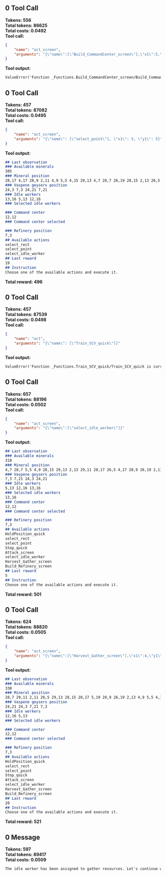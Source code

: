 ## 0 Tool Call
**Tokens: 556**  
**Total tokens: 86625**  
**Total costs: 0.0492**  
**Tool call:**  
```json
{
    "name": "act_screen",
    "arguments": "{\"name\":[\"Build_CommandCenter_screen\"],\"x1\":5,\"y1\":5}"
}
```
**Tool output:**  
```markdown
ValueError('Function _Functions.Build_CommandCenter_screen/Build_CommandCenter_screen is currently not available')
```
## 0 Tool Call
**Tokens: 457**  
**Total tokens: 87082**  
**Total costs: 0.0495**  
**Tool call:**  
```json
{
    "name": "act_screen",
    "arguments": "{\"name\": [\"select_point\"], \"x1\": 5, \"y1\": 5}"
}
```
**Tool output:**  
```markdown
## Last observation
### Available minerals
305
### Mineral position
28,17 4,17 28,9 2,11 4,9 5,5 4,15 29,13 4,7 28,7 26,19 28,15 2,13 26,5 29,11 5,19
### Vaspene geysers position
24,3 7,3 24,21 7,21
### Idle workers
13,16 5,13 12,16
### Selected idle workers

### Command center
12,12
### Command center selected

### Refinery position
7,3
## Available actions
select_rect
select_point
select_idle_worker
## Last reward
19
## Instruction
Choose one of the available actions and execute it.
```
**Total reward: 496**  
## 0 Tool Call
**Tokens: 457**  
**Total tokens: 87539**  
**Total costs: 0.0498**  
**Tool call:**  
```json
{
    "name": "act",
    "arguments": "{\"name\": [\"Train_SCV_quick\"]}"
}
```
**Tool output:**  
```markdown
ValueError('Function _Functions.Train_SCV_quick/Train_SCV_quick is currently not available')
```
## 0 Tool Call
**Tokens: 657**  
**Total tokens: 88196**  
**Total costs: 0.0502**  
**Tool call:**  
```json
{
    "name": "act_screen",
    "arguments": "{\"name\":[\"select_idle_worker\"]}"
}
```
**Tool output:**  
```markdown
## Last observation
### Available minerals
310
### Mineral position
4,7 28,7 5,5 4,9 28,15 29,13 2,13 29,11 28,17 26,5 4,17 28,9 26,19 2,11 4,15 5,19
### Vaspene geysers position
7,3 7,21 24,3 24,21
### Idle workers
5,13 12,16 13,16
### Selected idle workers
13,16
### Command center
12,12
### Command center selected

### Refinery position
7,3
## Available actions
HoldPosition_quick
select_rect
select_point
Stop_quick
Attack_screen
select_idle_worker
Harvest_Gather_screen
Build_Refinery_screen
## Last reward
5
## Instruction
Choose one of the available actions and execute it.
```
**Total reward: 501**  
## 0 Tool Call
**Tokens: 624**  
**Total tokens: 88820**  
**Total costs: 0.0505**  
**Tool call:**  
```json
{
    "name": "act_screen",
    "arguments": "{\"name\":[\"Harvest_Gather_screen\"],\"x1\":4,\"y1\":7}"
}
```
**Tool output:**  
```markdown
## Last observation
### Available minerals
330
### Mineral position
28,7 29,11 2,11 26,5 29,13 28,15 28,17 5,19 28,9 26,19 2,13 4,9 5,5 4,15 4,7 4,17
### Vaspene geysers position
24,21 24,3 7,21 7,3
### Idle workers
12,16 5,13
### Selected idle workers

### Command center
12,12
### Command center selected

### Refinery position
7,3
## Available actions
HoldPosition_quick
select_rect
select_point
Stop_quick
Attack_screen
select_idle_worker
Harvest_Gather_screen
Build_Refinery_screen
## Last reward
20
## Instruction
Choose one of the available actions and execute it.
```
**Total reward: 521**  
## 0 Message
**Tokens: 597**  
**Total tokens: 89417**  
**Total costs: 0.0509**  
```markdown
The idle worker has been assigned to gather resources. Let's continue with the task.
```
